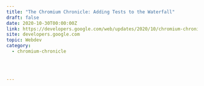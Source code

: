 ```yaml
---
title: "The Chromium Chronicle: Adding Tests to the Waterfall"
draft: false
date: 2020-10-30T00:00:00Z
link: https://developers.google.com/web/updates/2020/10/chromium-chronicle?utm_medium=RSS&utm_source=hune
site: developers.google.com
topic: Webdev
category:
  - chromium-chronicle
  
   
  

---
```

